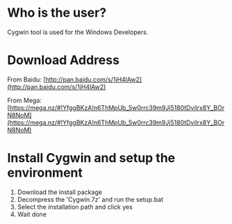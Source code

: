 # Who is the user?
Cygwin tool is used for the Windows Developers. 

# Download Address

From Baidu: [http://pan.baidu.com/s/1jH4lAw2](http://pan.baidu.com/s/1jH4lAw2)

From Mega: [https://mega.nz/#!YfggBKzA!n6ThMpUb_5w0rrc39m9Jj5180tDvilrx8Y_BOrN8NoM](https://mega.nz/#!YfggBKzA!n6ThMpUb_5w0rrc39m9Jj5180tDvilrx8Y_BOrN8NoM)

# Install Cygwin and setup the environment
1. Download the install package
2. Decompress the 'Cygwin.7z' and run the setup.bat
3. Select the installation path and click yes
4. Wait done

